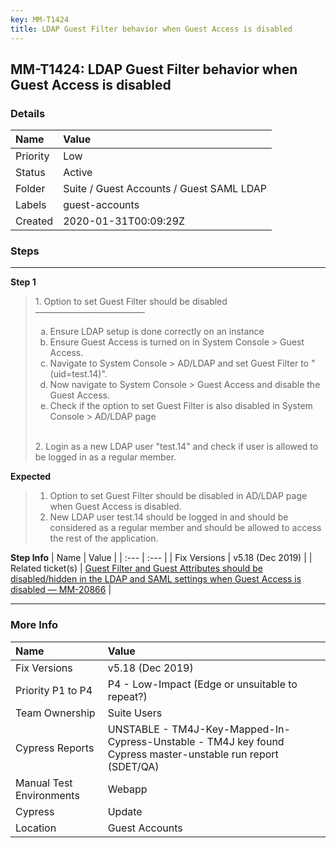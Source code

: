 ```yaml
---
key: MM-T1424
title: LDAP Guest Filter behavior when Guest Access is disabled
---
```


## MM-T1424: LDAP Guest Filter behavior when Guest Access is disabled

### Details

| Name     | Value                                    |
| :------- | :--------------------------------------- |
| Priority | Low                                      |
| Status   | Active                                   |
| Folder   | Suite / Guest Accounts / Guest SAML LDAP |
| Labels   | guest-accounts                           |
| Created  | 2020-01-31T00:09:29Z                     |

### Steps

<hr/>

**Step 1**

> <article>1. Option to set Guest Filter should be disabled<br>–––––––––––––––––––––––––<ol style="list-style-type: lower-alpha;"><li>Ensure LDAP setup is done correctly on an instance</li><li>Ensure Guest Access is turned on in System Console &gt; Guest Access.</li><li>Navigate to System Console &gt; AD/LDAP and set Guest Filter to "(uid=test.14)".</li><li>Now navigate to System Console &gt; Guest Access and disable the Guest Access.</li><li>Check if the option to set Guest Filter is also disabled in System Console &gt; AD/LDAP page</li></ol><br>2. Login as a new LDAP user "test.14" and check if user is allowed to be logged in as a regular member.</article>

**Expected**

> <article><ol><li>Option to set Guest Filter should be disabled in AD/LDAP page when Guest Access is disabled.</li><li>New LDAP user test.14 should be logged in and should be considered as a regular member and should be allowed to access the rest of the application.</li></ol></article>

**Step Info**
| Name | Value |
| :--- | :--- |
| Fix Versions | v5.18 (Dec 2019) |
| Related ticket(s) | <a href="https://mattermost.atlassian.net/browse/MM-20866">Guest Filter and Guest Attributes should be disabled/hidden in the LDAP and SAML settings when Guest Access is disabled — MM-20866</a> |

<hr/>

### More Info

| Name                     | Value                                                                                                        |
| :----------------------- | :----------------------------------------------------------------------------------------------------------- |
| Fix Versions             | v5.18 (Dec 2019)                                                                                             |
| Priority P1 to P4        | P4 - Low-Impact (Edge or unsuitable to repeat?)                                                              |
| Team Ownership           | Suite Users                                                                                                  |
| Cypress Reports          | UNSTABLE - TM4J-Key-Mapped-In-Cypress-Unstable - TM4J key found Cypress master-unstable run report (SDET/QA) |
| Manual Test Environments | Webapp                                                                                                       |
| Cypress                  | Update                                                                                                       |
| Location                 | Guest Accounts                                                                                               |
